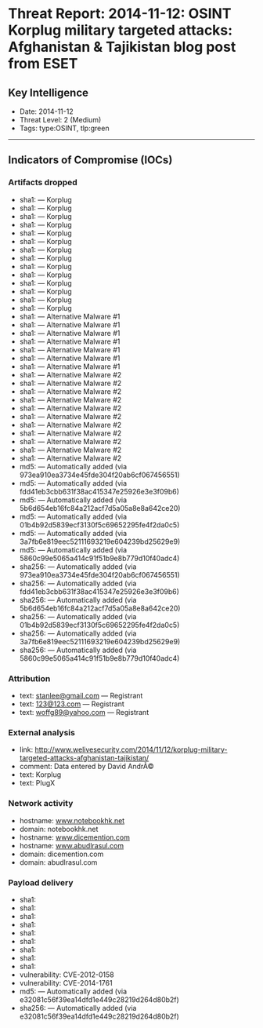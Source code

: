 # Threat Report: 2014-11-12: OSINT Korplug military targeted attacks: Afghanistan & Tajikistan blog post from ESET


## Key Intelligence
* Date: 2014-11-12
* Threat Level: 2 (Medium)
* Tags: type:OSINT, tlp:green

---

## Indicators of Compromise (IOCs)
### Artifacts dropped
* sha1: <sha1> — Korplug
* sha1: <sha1> — Korplug
* sha1: <sha1> — Korplug
* sha1: <sha1> — Korplug
* sha1: <sha1> — Korplug
* sha1: <sha1> — Korplug
* sha1: <sha1> — Korplug
* sha1: <sha1> — Korplug
* sha1: <sha1> — Korplug
* sha1: <sha1> — Korplug
* sha1: <sha1> — Korplug
* sha1: <sha1> — Korplug
* sha1: <sha1> — Korplug
* sha1: <sha1> — Korplug
* sha1: <sha1> — Alternative Malware #1
* sha1: <sha1> — Alternative Malware #1
* sha1: <sha1> — Alternative Malware #1
* sha1: <sha1> — Alternative Malware #1
* sha1: <sha1> — Alternative Malware #1
* sha1: <sha1> — Alternative Malware #1
* sha1: <sha1> — Alternative Malware #1
* sha1: <sha1> — Alternative Malware #2
* sha1: <sha1> — Alternative Malware #2
* sha1: <sha1> — Alternative Malware #2
* sha1: <sha1> — Alternative Malware #2
* sha1: <sha1> — Alternative Malware #2
* sha1: <sha1> — Alternative Malware #2
* sha1: <sha1> — Alternative Malware #2
* sha1: <sha1> — Alternative Malware #2
* sha1: <sha1> — Alternative Malware #2
* sha1: <sha1> — Alternative Malware #2
* sha1: <sha1> — Alternative Malware #2
* md5: <md5> — Automatically added (via 973ea910ea3734e45fde304f20ab6cf067456551)
* md5: <md5> — Automatically added (via fdd41eb3cbb631f38ac415347e25926e3e3f09b6)
* md5: <md5> — Automatically added (via 5b6d654eb16fc84a212acf7d5a05a8e8a642ce20)
* md5: <md5> — Automatically added (via 01b4b92d5839ecf3130f5c69652295fe4f2da0c5)
* md5: <md5> — Automatically added (via 3a7fb6e819eec52111693219e604239bd25629e9)
* md5: <md5> — Automatically added (via 5860c99e5065a414c91f51b9e8b779d10f40adc4)
* sha256: <sha256> — Automatically added (via 973ea910ea3734e45fde304f20ab6cf067456551)
* sha256: <sha256> — Automatically added (via fdd41eb3cbb631f38ac415347e25926e3e3f09b6)
* sha256: <sha256> — Automatically added (via 5b6d654eb16fc84a212acf7d5a05a8e8a642ce20)
* sha256: <sha256> — Automatically added (via 01b4b92d5839ecf3130f5c69652295fe4f2da0c5)
* sha256: <sha256> — Automatically added (via 3a7fb6e819eec52111693219e604239bd25629e9)
* sha256: <sha256> — Automatically added (via 5860c99e5065a414c91f51b9e8b779d10f40adc4)

### Attribution
* text: stanlee@gmail.com — Registrant
* text: 123@123.com — Registrant
* text: woffg89@yahoo.com — Registrant

### External analysis
* link: http://www.welivesecurity.com/2014/11/12/korplug-military-targeted-attacks-afghanistan-tajikistan/
* comment: Data entered by David AndrÃ©
* text: Korplug
* text: PlugX

### Network activity
* hostname: www.notebookhk.net
* domain: notebookhk.net
* hostname: www.dicemention.com
* hostname: www.abudlrasul.com
* domain: dicemention.com
* domain: abudlrasul.com

### Payload delivery
* sha1: <sha1>
* sha1: <sha1>
* sha1: <sha1>
* sha1: <sha1>
* sha1: <sha1>
* sha1: <sha1>
* sha1: <sha1>
* sha1: <sha1>
* sha1: <sha1>
* vulnerability: CVE-2012-0158
* vulnerability: CVE-2014-1761
* md5: <md5> — Automatically added (via e32081c56f39ea14dfd1e449c28219d264d80b2f)
* sha256: <sha256> — Automatically added (via e32081c56f39ea14dfd1e449c28219d264d80b2f)
